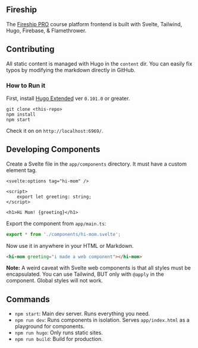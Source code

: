 ## Fireship

The [Fireship PRO](https://fireship.io) course platform frontend is built with Svelte, Tailwind, Hugo, Firebase, & Flamethrower. 

## Contributing

All static content is managed with Hugo in the `content` dir. You can easily fix typos by modifying the markdown directly in GitHub. 

### How to Run it

First, install [Hugo Extended](https://gohugo.io/getting-started/installing/) ver `0.101.0` or greater. 

```
git clone <this-repo>
npm install
npm start
```

Check it on on `http://localhost:6969/`.


## Developing Components 

Create a Svelte file in the `app/components` directory. It must have a custom element tag. 

```svelte
<svelte:options tag="hi-mom" />

<script>
    export let greeting: string;
</script>

<h1>Hi Mom! {greeting}</h1> 
```

Export the component from `app/main.ts`:

```ts
export * from './components/hi-mom.svelte';
```

Now use it in anywhere in your HTML or Markdown. 

```html
<hi-mom greeting="i made a web component"></hi-mom>
```

**Note:** A weird caveat with Svelte web components is that all styles must be encapsulated. You can use Tailwind, BUT only with `@apply` in the component. Global styles will not work.

## Commands

- `npm start`: Main dev server. Runs everything you need. 
- `npm run dev`: Runs components in isolation. Serves `app/index.html` as a playground for components. 
- `npm run hugo`: Only runs static sites. 
- `npm run build`: Build for production.
